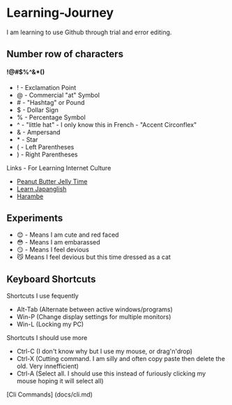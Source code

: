 # Learning-Journey

I am learning to use Github through trial and error editing.

## Number row of characters
#### !@#$%^&*()
* ! - Exclamation Point
* @ - Commercial "at" Symbol
* \# - "Hashtag" or Pound
* $ - Dollar Sign
* % - Percentage Symbol
* ^ - "little hat" - I only know this in French - "Accent Circonflex"
* & - Ampersand
* \* - Star
* ( - Left Parentheses
* ) - Right Parentheses

Links - For Learning Internet Culture
  - [Peanut Butter Jelly Time](https://peanutbutterjellytime.net/)
  - [Learn Japanglish](https://www.youtube.com/watch?v=SSe5M3IAaHQ)
  - [Harambe](https://www.youtube.com/watch?v=0vrlZ86A1sE)

## Experiments
* :blush: - Means I am cute and red faced
* :flushed: - Means I am embarassed
* :smirk: - Means I feel devious
* :smirk_cat: Means I feel devious but this time dressed as a cat

## Keyboard Shortcuts
Shortcuts I use fequently
* Alt-Tab (Alternate between active windows/programs)
* Win-P (Change display settings for multiple monitors)
* Win-L (Locking my PC)

Shortcuts I should use more
* Ctrl-C (I don't know why but I use my mouse, or drag'n'drop)
* Ctrl-X (Cutting command. I am silly and often copy paste then delete the old. Very innefficient)
* Ctrl-A (Select all. I should use this instead of furiously clicking my mouse hoping it will select all)


[Cli Commands] (docs/cli.md)